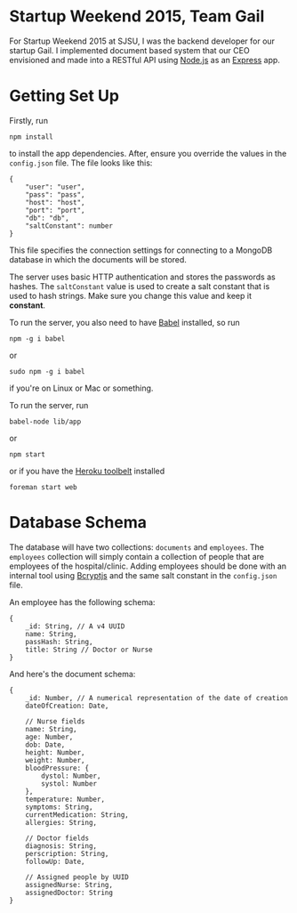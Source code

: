 # Startup Weekend 2015, Team Gail
For Startup Weekend 2015 at SJSU, I was the backend developer for our startup Gail. I implemented document based system that our CEO envisioned and made into a RESTful API using [Node.js](http://nodejs.org/) as an [Express](http://expressjs.com/) app.

# Getting Set Up
Firstly, run

```
npm install
```

to install the app dependencies. After, ensure you override the values in the `config.json` file. The file looks like this:

```
{
    "user": "user",
    "pass": "pass",
    "host": "host",
    "port": "port",
    "db": "db",
    "saltConstant": number
}
```

This file specifies the connection settings for connecting to a MongoDB database in which the documents will be stored. 

The server uses basic HTTP authentication and stores the passwords as hashes. The `saltConstant` value is used to create a salt constant that is used to hash strings. Make sure you change this value and keep it **constant**.

To run the server, you also need to have [Babel](https://babeljs.io/) installed, so run

```
npm -g i babel
```

or 

```
sudo npm -g i babel
```

if you're on Linux or Mac or something.

To run the server, run

```
babel-node lib/app
```

or

```
npm start
```

or if you have the [Heroku toolbelt](https://toolbelt.heroku.com/) installed

```
foreman start web
```

# Database Schema
The database will have two collections: `documents` and `employees`. The `employees` collection will simply contain a collection of people that are employees of the hospital/clinic. Adding employees should be done with an internal tool using [Bcryptjs](https://www.npmjs.com/package/bcryptjs) and the same salt constant in the `config.json` file.

An employee has the following schema:
```
{
    _id: String, // A v4 UUID
    name: String,
    passHash: String,
    title: String // Doctor or Nurse 
}
```

And here's the document schema:
```
{
    _id: Number, // A numerical representation of the date of creation
    dateOfCreation: Date,

    // Nurse fields
    name: String,
    age: Number,
    dob: Date,
    height: Number,
    weight: Number,
    bloodPressure: {
        dystol: Number,
        systol: Number
    },
    temperature: Number,
    symptoms: String,
    currentMedication: String,
    allergies: String,

    // Doctor fields
    diagnosis: String,
    perscription: String,
    followUp: Date,

    // Assigned people by UUID
    assignedNurse: String,
    assignedDoctor: String
}
```